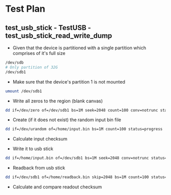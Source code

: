 # Test Plan


## test_usb_stick - TestUSB - test_usb_stick_read_write_dump

- Given that the device is partitioned with a single partition which comprises of it's full size
```sh
/dev/sdb
# Only partition of 32G
/dev/sdb1
```

- Make sure that the device's partition 1 is not mounted
```sh
umount /dev/sdb1
```

- Write all zeros to the region (blank canvas)
```sh
dd if=/dev/zero of=/dev/sdb1 bs=1M seek=2048 count=100 conv=notrunc status=progress
```

- Create (if it does not exist) the random input bin file 
```sh
dd if=/dev/urandom of=/home/input.bin bs=1M count=100 status=progress
```

- Calculate input checksum

- Write it to usb stick
```sh
dd if=/home/input.bin of=/dev/sdb1 bs=1M seek=2048 conv=notrunc status=progress
```

- Readback from usb stick
```sh
dd if=/dev/sdb1 of=/home/readback.bin skip=2048 bs=1M count=100 status=progress
```

- Calculate and compare readout checksum

